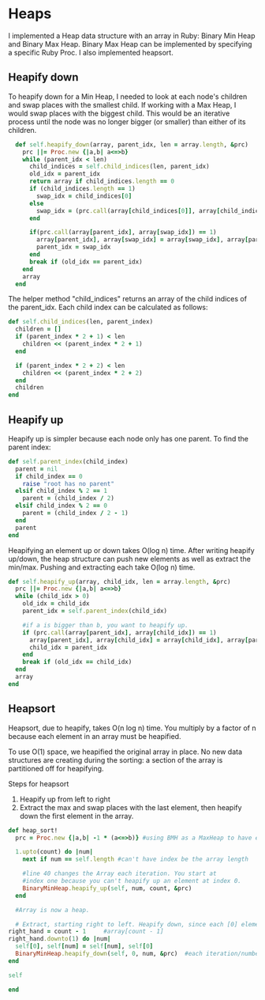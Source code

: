 # Heaps

I implemented a Heap data structure with an array in Ruby: Binary Min Heap and Binary Max Heap. Binary Max Heap can be implemented by specifying a specific Ruby Proc. I also implemented heapsort.

## Heapify down

To heapify down for a Min Heap, I needed to look at each node's children and swap places with the smallest child.
If working with a Max Heap, I would swap places with the biggest child. This would be an iterative process until
the node was no longer bigger (or smaller) than either of its children.

```ruby
  def self.heapify_down(array, parent_idx, len = array.length, &prc)
    prc ||= Proc.new {|a,b| a<=>b}
    while (parent_idx < len)
      child_indices = self.child_indices(len, parent_idx)
      old_idx = parent_idx
      return array if child_indices.length == 0
      if (child_indices.length == 1)
        swap_idx = child_indices[0]
      else
        swap_idx = (prc.call(array[child_indices[0]], array[child_indices[1]]) == -1) ? child_indices[0] : child_indices[1]
      end

      if(prc.call(array[parent_idx], array[swap_idx]) == 1)
        array[parent_idx], array[swap_idx] = array[swap_idx], array[parent_idx]
        parent_idx = swap_idx
      end
      break if (old_idx == parent_idx)
    end
    array
  end
```

The helper method "child_indices" returns an array of the child indices of the parent_idx. Each child index can be calculated as follows:

```Ruby
def self.child_indices(len, parent_index)
  children = []
  if (parent_index * 2 + 1) < len
    children << (parent_index * 2 + 1)
  end

  if (parent_index * 2 + 2) < len
    children << (parent_index * 2 + 2)
  end
  children
end
```


## Heapify up

Heapify up is simpler because each node only has one parent. To find the parent index:

```Ruby
def self.parent_index(child_index)
  parent = nil
  if child_index == 0
    raise "root has no parent"
  elsif child_index % 2 == 1
    parent = (child_index / 2)
  elsif child_index % 2 == 0
    parent = (child_index / 2 - 1)
  end
  parent
end
```

Heapifying an element up or down takes O(log n) time. After writing heapify up/down, the heap structure can push new elements as well as extract the min/max. Pushing and extracting each take O(log n) time.

```ruby
def self.heapify_up(array, child_idx, len = array.length, &prc)
  prc ||= Proc.new {|a,b| a<=>b}
  while (child_idx > 0)
    old_idx = child_idx
    parent_idx = self.parent_index(child_idx)

    #if a is bigger than b, you want to heapify up.
    if (prc.call(array[parent_idx], array[child_idx]) == 1)
      array[parent_idx], array[child_idx] = array[child_idx], array[parent_idx]
      child_idx = parent_idx
    end
    break if (old_idx == child_idx)
  end
  array
end
```

## Heapsort

Heapsort, due to heapify, takes O(n log n) time. You multiply by a factor of n because each element in an array must be heapified.

To use O(1) space, we heapified the original array in place. No new data structures are creating during the sorting: a section of the array is partitioned off for heapifying.

Steps for heapsort
1. Heapify up from left to right
2. Extract the max and swap places with the last element, then heapify down the first element in the array.


```ruby
def heap_sort!
  prc = Proc.new {|a,b| -1 * (a<=>b)} #using BMH as a MaxHeap to have elements sorted from smallest to biggest

  1.upto(count) do |num|
    next if num == self.length #can't have index be the array length

    #line 40 changes the Array each iteration. You start at
    #index one because you can't heapify up an element at index 0.
    BinaryMinHeap.heapify_up(self, num, count, &prc)
  end

  #Array is now a heap.

  # Extract, starting right to left. Heapify down, since each [0] element will now be out of place.
right_hand = count - 1     #array[count - 1]
right_hand.downto(1) do |num|
  self[0], self[num] = self[num], self[0]
  BinaryMinHeap.heapify_down(self, 0, num, &prc)  #each iteration/number can be thought of as the heap_size you're working with.
end

self

end
```
